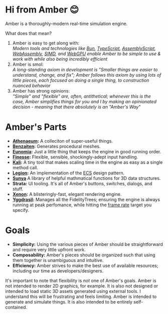 # Hi from Amber 😊

Amber is a thoroughly-modern real-time simulation engine.

What does that mean?

1. Amber is easy to get along with:<br>
  _Modern tools and technologies like [Bun](https://bun.sh/), [TypeScript](https://www.typescriptlang.org/), [AssemblyScript](https://www.assemblyscript.org/), [WebAssembly](https://webassembly.org/), [SIMD](https://github.com/WebAssembly/simd), and [WebGPU](https://developer.mozilla.org/en-US/docs/Web/API/WebGPU_API) enable Amber to be simple to use & work with while also being incredibly efficient_
1. Amber is smol:<br>
  _A long-standing axiom in development is "Smaller things are easier to understand, change, and fix"; Amber follows this axiom by using lots of little pieces, each focused on doing a single thing, to construction nuanced behavior_
1. Amber has strong opinions:<br>
  _"Simple" and "flexible" are, often, antithetical; whenever this is the case, Amber simplifies things for you and I by making an opinionated decision - meaning that there absolutely is an "Amber's Way"_

# Amber's Parts

* **[Athenaeum](./src/lib/Athenaeum):** A colleciton of super-useful things.
* **[Benzaiten](./src/lib/Benzaiten):** Generates procedural meshes.
* **[Eunomia](./src/lib/Eunomia):** Just a little thing that keeps the engine in good running order.
* **[Finesse](./src/lib/Finesse):** Flexible, sensible, shockingly-adept input handling.
* **[Kali](./src/lib/Kali):** A tiny tool that makes scaling time in the engine as easy as a single method call.
* **[Legion](./src/lib/Legion):** An implementation of the [ECS](https://en.wikipedia.org/wiki/Entity_component_system) design pattern.
* **[Sunya](./Sunya)** A library of helpful mathmatical functions for 3D data structures.
* **Strata:** UI tooling. It's all of Amber's buttons, switches, dialogs, and stuff.
* **[Xenon](./src/lib/Xenon):** A blisteringly-fast, elegant rendering engine.
* **[Yggdrasil](./src/lib/Yggdrasil):** Manages all the FidelityTrees; ensuring the engine is always running at peak perfomance, while hitting the [frame rate](https://www.ign.com/articles/2014/11/05/understanding-frame-rate-and-its-importance) target you specify.

# Goals

* **Simplicity:** Using the various pieces of Amber should be straightforward and require very little upfront work.
* **Composability:** Amber's pieces should be organized such that using them together is unambiguous and intuitive.
* **Efficiency:** Amber strives to make the best use of available resources; including our time as developers/designers.

It's important to note that flexibility is _not_ one of Amber's goals. Amber is not intended to render 2D graphics, for example. It is also not designed or intended to load static 3D assets generated using external tools. I understand this will be frustrating and feels limiting. Amber is intended to generate and simulate things. It is also intended to be entirely self-contained.
